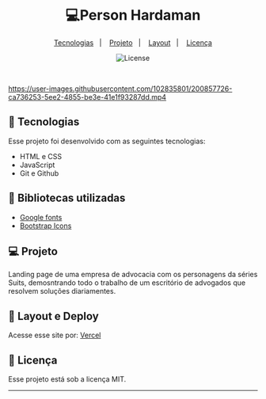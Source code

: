 <h1 align="center">💻Person Hardaman</h1>

<p align="center">
  <a href="#-tecnologias">Tecnologias</a>&nbsp;&nbsp;&nbsp;|&nbsp;&nbsp;&nbsp;
  <a href="#-projeto">Projeto</a>&nbsp;&nbsp;&nbsp;|&nbsp;&nbsp;&nbsp;
  <a href="#-layout">Layout</a>&nbsp;&nbsp;&nbsp;|&nbsp;&nbsp;&nbsp;
  <a href="#memo-licença">Licença</a>
</p>

<p align="center">
  <img alt="License" src="https://img.shields.io/static/v1?label=license&message=MIT&color=49AA26&labelColor=000000">
</p>

<br>

https://user-images.githubusercontent.com/102835801/200857726-ca736253-5ee2-4855-be3e-41e1f93287dd.mp4

## 🚀 Tecnologias

Esse projeto foi desenvolvido com as seguintes tecnologias:

- HTML e CSS
- JavaScript
- Git e Github

## 📍 Bibliotecas utilizadas
- [Google fonts](https://fonts.google.com/)
- [Bootstrap Icons](https://icons.getbootstrap.com/)

## 💻 Projeto
Landing page de uma empresa de advocacia com os personagens da séries Suits, demosntrando todo o trabalho de um escritório de advogados que resolvem soluções diariamentes.


## 🔖 Layout e Deploy

Acesse esse site por: [Vercel](http://person-hardman.vercel.app/)


## :memo: Licença

Esse projeto está sob a licença MIT.

---


